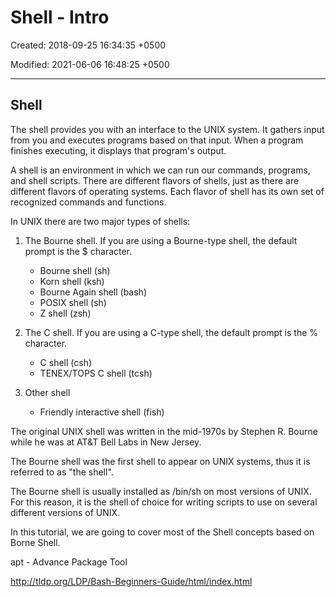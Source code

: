 # Shell - Intro

Created: 2018-09-25 16:34:35 +0500

Modified: 2021-06-06 16:48:25 +0500

---

## Shell

The shell provides you with an interface to the UNIX system. It gathers input from you and executes programs based on that input. When a program finishes executing, it displays that program's output.

A shell is an environment in which we can run our commands, programs, and shell scripts. There are different flavors of shells, just as there are different flavors of operating systems. Each flavor of shell has its own set of recognized commands and functions.

In UNIX there are two major types of shells:

1. The Bourne shell. If you are using a Bourne-type shell, the default prompt is the $ character.
    - Bourne shell (sh)
    - Korn shell (ksh)
    - Bourne Again shell (bash)
    - POSIX shell (sh)
    - Z shell (zsh)

2. The C shell. If you are using a C-type shell, the default prompt is the % character.
    - C shell (csh)
    - TENEX/TOPS C shell (tcsh)

3. Other shell
    - Friendly interactive shell (fish)

The original UNIX shell was written in the mid-1970s by Stephen R. Bourne while he was at AT&T Bell Labs in New Jersey.

The Bourne shell was the first shell to appear on UNIX systems, thus it is referred to as "the shell".

The Bourne shell is usually installed as /bin/sh on most versions of UNIX. For this reason, it is the shell of choice for writing scripts to use on several different versions of UNIX.

In this tutorial, we are going to cover most of the Shell concepts based on Borne Shell.

apt - Advance Package Tool

<http://tldp.org/LDP/Bash-Beginners-Guide/html/index.html>
